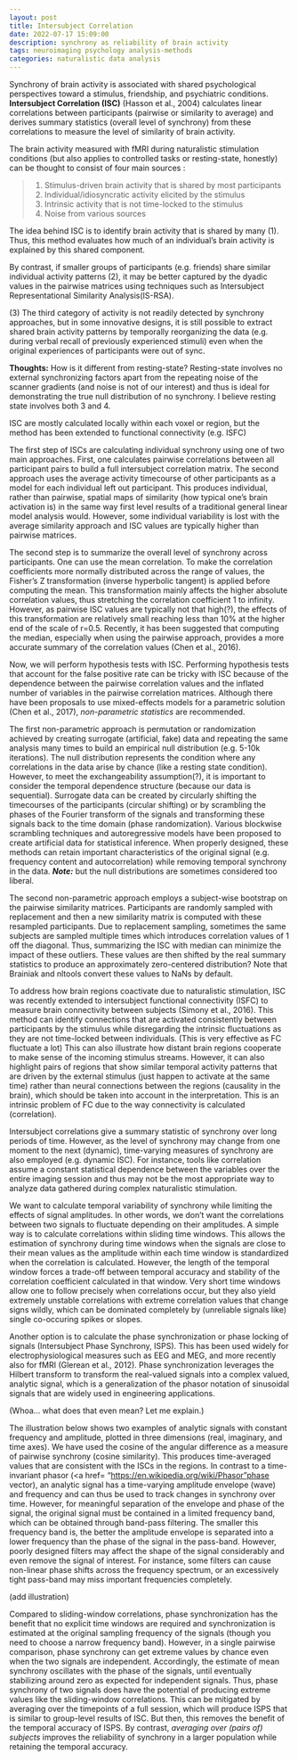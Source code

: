 ```yaml
---
layout: post
title: Intersubject Correlation
date: 2022-07-17 15:09:00
description: synchrony as reliability of brain activity
tags: neuroimaging psychology analysis-methods
categories: naturalistic data analysis
---
```


Synchrony of brain activity is associated with shared psychological perspectives toward a stimulus, friendship, and psychiatric conditions. <strong>Intersubject Correlation (ISC)</strong> (Hasson et al., 2004) calculates linear correlations between participants (pairwise or similarity to average) and derives summary statistics (overall level of synchrony) from these correlations to measure the level of similarity of brain activity. 

The brain activity measured with fMRI during naturalistic stimulation conditions (but also applies to controlled tasks or resting-state, honestly) can be thought to consist of four main sources : 
><ol>
>    <li> Stimulus-driven brain activity that is shared by most participants</li>
>    <li> Individual/idiosyncratic activity elicited by the stimulus</li>
>    <li> Intrinsic activity that is not time-locked to the stimulus</li>
>    <li> Noise from various sources</li>
></ol>

The idea behind ISC is to identify brain activity that is shared by many (1). Thus, this method evaluates how much of an individual’s brain activity is explained by this shared component.

By contrast, if smaller groups of participants (e.g. friends) share similar individual activity patterns (2), it may be better captured by the dyadic values in the pairwise matrices using techniques such as Intersubject Representational Similarity Analysis(IS-RSA). 

(3) The third category of activity is not readily detected by synchrony approaches, but in some innovative designs, it is still possible to extract shared brain activity patterns by temporally reorganizing the data (e.g. during verbal recall of previously experienced stimuli) even when the original experiences of participants were out of sync.    

**Thoughts:** How is it different from resting-state? Resting-state involves no external synchronizing factors apart from the repeating noise of the scanner gradients (and noise is not of our interest) and thus is ideal for demonstrating the true null distribution of no synchrony. I believe resting state involves both 3 and 4.


ISC are mostly calculated locally within each voxel or region, but the method has been extended to functional connectivity (e.g. ISFC) 

The first step of ISCs are calculating individual synchrony using one of two main approaches. First, one calculates pairwise correlations between all participant pairs to build a full intersubject correlation matrix. The second approach uses the average activity timecourse of other participants as a model for each individual left out participant. This produces individual, rather than pairwise, spatial maps of similarity (how typical one’s brain activation is) in the same way first level results of a traditional general linear model analysis would. However, some individual variability is lost with the average similarity approach and ISC values are typically higher than pairwise matrices.

The second step is to summarize the overall level of synchrony across participants. One can use the mean correlation. To make the correlation coefficients more normally distributed across the range of values, the Fisher’s Z transformation (inverse hyperbolic tangent) is applied before computing the mean. This transformation mainly affects the higher absolute correlation values, thus stretching the correlation coefficient 1 to infinity. However, as pairwise ISC values are typically not that high(?), the effects of this transformation are relatively small reaching less than 10% at the higher end of the scale of r=0.5.  Recently, it has been suggested that computing the median, especially when using the pairwise approach, provides a more accurate summary of the correlation values (Chen et al., 2016).


Now, we will perform hypothesis tests with ISC. Performing hypothesis tests that account for the false positive rate can be tricky with ISC because of the dependence between the pairwise correlation values and the inflated number of variables in the pairwise correlation matrices. Although there have been proposals to use mixed-effects models for a parametric solution (Chen et al., 2017), <em>non-parametric statistics</em> are recommended. 

The first non-parametric approach is permutation or randomization achieved by creating surrogate (artificial, fake) data and repeating the same analysis many times to build an empirical null distribution (e.g. 5-10k iterations). The null distribution represents the condition where any correlations in the data arise by chance (like a resting state condition). However, to meet the exchangeability assumption(?), it is important to consider the temporal dependence structure (because our data is sequential). Surrogate data can be created by circularly shifting the timecourses of the participants (circular shifting) or by scrambling the phases of the Fourier transform of the signals and transforming these signals back to the time domain (phase randomization). Various blockwise scrambling techniques and autoregressive models have been proposed to create artificial data for statistical inference. When properly designed, these methods can retain important characteristics of the original signal (e.g. frequency content and autocorrelation) while removing temporal synchrony in the data. 
***Note:*** but the null distributions are sometimes considered too liberal.

The second non-parametric approach employs a subject-wise bootstrap on the pairwise similarity matrices. Participants are randomly sampled with replacement and then a new similarity matrix is computed with these resampled participants. Due to replacement sampling, sometimes the same subjects are sampled multiple times which introduces correlation values of 1 off the diagonal. Thus, summarizing the ISC with median can minimize the impact of these outliers. These values are then shifted by the real summary statistics to produce an approximately zero-centered distribution? Note that Brainiak and nltools convert these values to NaNs by default. 


To address how brain regions coactivate due to naturalistic stimulation, ISC was recently extended to intersubject functional connectivity (ISFC) to measure brain connectivity between subjects (Simony et al., 2016). This method can identify connections that are activated consistently between participants by the stimulus while disregarding the intrinsic fluctuations as they are not time-locked between individuals. (This is very effective as FC fluctuate a lot) This can also illustrate how distant brain regions cooperate to make sense of the incoming stimulus streams. However, it can also highlight pairs of regions that show similar temporal activity patterns that are driven by the external stimulus (just happen to activate at the same time) rather than neural connections between the regions (causality in the brain), which should be taken into account in the interpretation. This is an intrinsic problem of FC due to the way connectivity is calculated (correlation).


Intersubject correlations give a summary statistic of synchrony over long periods of time. However, as the level of synchrony may change from one moment to the next (dynamic), time-varying measures of synchrony are also employed (e.g. dynamic ISC). For instance, tools like correlation assume a constant statistical dependence between the variables over the entire imaging session and thus may not be the most appropriate way to analyze data gathered during complex naturalistic stimulation.

We want to calculate temporal variability of synchrony while limiting the effects of signal amplitudes. In other words, we don’t want the correlations between two signals to fluctuate depending on their amplitudes.
A simple way is to calculate correlations within sliding time windows. This allows the estimation of synchrony during time windows when the signals are close to their mean values as the amplitude within each time window is standardized when the correlation is calculated. However, the length of the temporal window forces a trade-off between temporal accuracy and stability of the correlation coefficient calculated in that window. Very short time windows allow one to follow precisely when correlations occur, but they also yield extremely unstable correlations with extreme correlation values that change signs wildly, which can be dominated completely by (unreliable signals like) single co-occuring spikes or slopes. 

Another option is to calculate the phase synchronization or phase locking of signals (Intersubject Phase Synchrony, ISPS). This has been used widely for electrophysiological measures such as EEG and MEG, and more recently also for fMRI (Glerean et al., 2012). Phase synchronization leverages the Hilbert transform to transform the real-valued signals into a complex valued, analytic signal, which is a generalization of the phasor notation of sinusoidal signals that are widely used in engineering applications. 

(Whoa… what does that even mean? Let me explain.)

The illustration below shows two examples of analytic signals with constant frequency and amplitude, plotted in three dimensions (real, imaginary, and time axes). We have used the cosine of the angular difference as a measure of pairwise synchrony (cosine similarity). This produces time-averaged values that are consistent with the ISCs in the regions. In contrast to a time-invariant phasor (<a href= “https://en.wikipedia.org/wiki/Phasor”phase vector</a>), an analytic signal has a time-varying amplitude envelope (wave) and frequency and can thus be used to track changes in synchrony over time. However, for meaningful separation of the envelope and phase of the signal, the original signal must be contained in a limited frequency band, which can be obtained through band-pass filtering. The smaller this frequency band is, the better the amplitude envelope is separated into a lower frequency than the phase of the signal in the pass-band. However, poorly designed filters may affect the shape of the signal considerably and even remove the signal of interest. For instance, some filters can cause non-linear phase shifts across the frequency spectrum, or an excessively tight pass-band may miss important frequencies completely.

(add illustration)

Compared to sliding-window correlations, phase synchronization has the benefit that no explicit time windows are required and synchronization is estimated at the original sampling frequency of the signals (though you need to choose a narrow frequency band). However, in a single pairwise comparison, phase synchrony can get extreme values by chance even when the two signals are independent. Accordingly, the estimate of mean synchrony oscillates with the phase of the signals, until eventually stabilizing around zero as expected for independent signals. Thus, phase synchrony of two signals does have the potential of producing extreme values like the sliding-window correlations. This can be mitigated by averaging over the timepoints of a full session, which will produce ISPS that is similar to group-level results of ISC. But then, this removes the benefit of the temporal accuracy of ISPS. By contrast, <em>averaging over (pairs of) subjects</em> improves the reliability of synchrony in a larger population while retaining the temporal accuracy.
